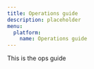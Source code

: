 ```yaml
---
title: Operations guide
description: placeholder
menu:
  platform:
    name: Operations guide
---
```


This is the ops guide

